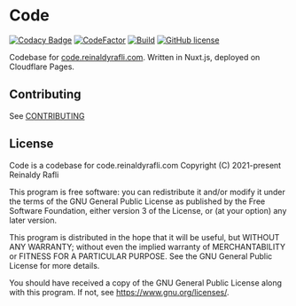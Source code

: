 # Code

[![Codacy Badge](https://app.codacy.com/project/badge/Grade/9d8edaee380a43bcb89a28222c34a4b0)](https://www.codacy.com/gh/aldy505/code/dashboard?utm_source=github.com&amp;utm_medium=referral&amp;utm_content=aldy505/code&amp;utm_campaign=Badge_Grade) [![CodeFactor](https://www.codefactor.io/repository/github/aldy505/code/badge)](https://www.codefactor.io/repository/github/aldy505/code) [![Build](https://github.com/aldy505/code/actions/workflows/ci.yml/badge.svg)](https://github.com/aldy505/code/actions/workflows/ci.yml) [![GitHub license](https://img.shields.io/github/license/aldy505/code)](https://github.com/aldy505/code)

Codebase for [code.reinaldyrafli.com](https://code.reinaldyrafli.com). Written in Nuxt.js, deployed on Cloudflare Pages.

## Contributing

See [CONTRIBUTING](https://github.com/aldy505/code/blob/master/CONTRIBUTING.md)

## License

Code is a codebase for code.reinaldyrafli.com
Copyright (C) 2021-present Reinaldy Rafli

This program is free software: you can redistribute it and/or modify
it under the terms of the GNU General Public License as published by
the Free Software Foundation, either version 3 of the License, or
(at your option) any later version.

This program is distributed in the hope that it will be useful,
but WITHOUT ANY WARRANTY; without even the implied warranty of
MERCHANTABILITY or FITNESS FOR A PARTICULAR PURPOSE.  See the
GNU General Public License for more details.

You should have received a copy of the GNU General Public License
along with this program.  If not, see <https://www.gnu.org/licenses/>.